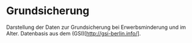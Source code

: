# Grundsicherung

Darstellung der Daten zur Grundsicherung bei Erwerbsminderung und im Alter. 
Datenbasis aus dem (GSI)[http://gsi-berlin.info/].